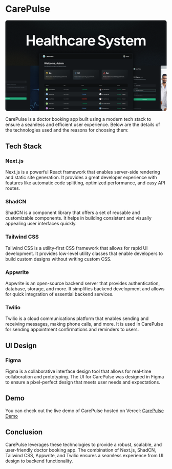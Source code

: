 # CarePulse

![CarePulse Cover](https://github.com/vijaykolar/care-pulse/blob/master/Cover.png)

CarePulse is a doctor booking app built using a modern tech stack to ensure a seamless and efficient user experience. Below are the details of the technologies used and the reasons for choosing them:

## Tech Stack

### Next.js

Next.js is a powerful React framework that enables server-side rendering and static site generation. It provides a great developer experience with features like automatic code splitting, optimized performance, and easy API routes.

### ShadCN

ShadCN is a component library that offers a set of reusable and customizable components. It helps in building consistent and visually appealing user interfaces quickly.

### Tailwind CSS

Tailwind CSS is a utility-first CSS framework that allows for rapid UI development. It provides low-level utility classes that enable developers to build custom designs without writing custom CSS.

### Appwrite

Appwrite is an open-source backend server that provides authentication, database, storage, and more. It simplifies backend development and allows for quick integration of essential backend services.

### Twilio

Twilio is a cloud communications platform that enables sending and receiving messages, making phone calls, and more. It is used in CarePulse for sending appointment confirmations and reminders to users.

## UI Design

### Figma

Figma is a collaborative interface design tool that allows for real-time collaboration and prototyping. The UI for CarePulse was designed in Figma to ensure a pixel-perfect design that meets user needs and expectations.

## Demo

You can check out the live demo of CarePulse hosted on Vercel: [CarePulse Demo](https://care-pulse-nine-mu.vercel.app/)

## Conclusion

CarePulse leverages these technologies to provide a robust, scalable, and user-friendly doctor booking app. The combination of Next.js, ShadCN, Tailwind CSS, Appwrite, and Twilio ensures a seamless experience from UI design to backend functionality.
